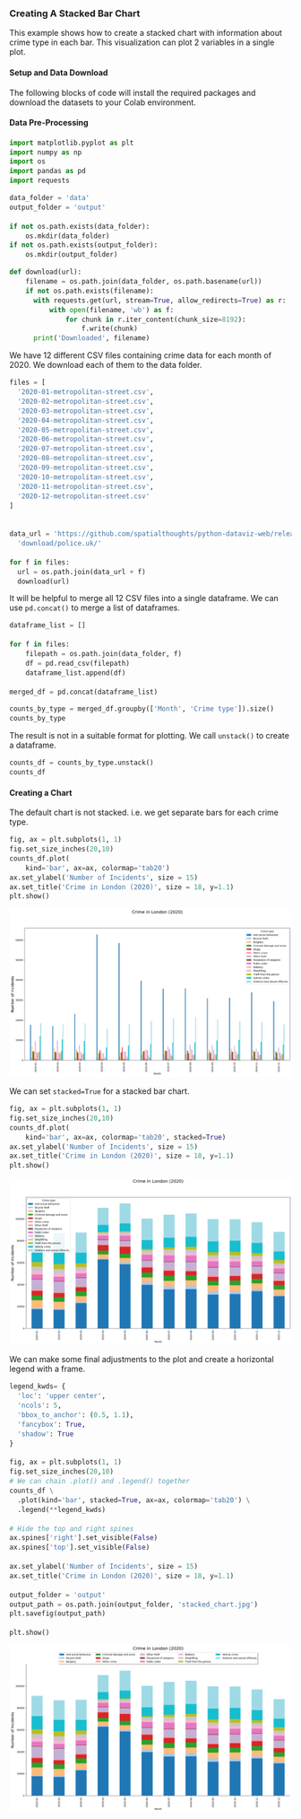 ### Creating A Stacked Bar Chart

This example shows how to create a stacked chart with information about crime type in each bar. This visualization can plot 2 variables in a single plot.

#### Setup and Data Download

The following blocks of code will install the required packages and download the datasets to your Colab environment.

#### Data Pre-Processing


```python
import matplotlib.pyplot as plt
import numpy as np
import os
import pandas as pd
import requests
```


```python
data_folder = 'data'
output_folder = 'output'

if not os.path.exists(data_folder):
    os.mkdir(data_folder)
if not os.path.exists(output_folder):
    os.mkdir(output_folder)
```


```python
def download(url):
    filename = os.path.join(data_folder, os.path.basename(url))
    if not os.path.exists(filename):
      with requests.get(url, stream=True, allow_redirects=True) as r:
          with open(filename, 'wb') as f:
              for chunk in r.iter_content(chunk_size=8192):
                  f.write(chunk)
      print('Downloaded', filename)
```

We have 12 different CSV files containing crime data for each month of 2020. We download each of them to the data folder.


```python
files = [
  '2020-01-metropolitan-street.csv',
  '2020-02-metropolitan-street.csv',
  '2020-03-metropolitan-street.csv',
  '2020-04-metropolitan-street.csv',
  '2020-05-metropolitan-street.csv',
  '2020-06-metropolitan-street.csv',
  '2020-07-metropolitan-street.csv',
  '2020-08-metropolitan-street.csv',
  '2020-09-metropolitan-street.csv',
  '2020-10-metropolitan-street.csv',
  '2020-11-metropolitan-street.csv',
  '2020-12-metropolitan-street.csv'
]


data_url = 'https://github.com/spatialthoughts/python-dataviz-web/releases/' \
  'download/police.uk/'

for f in files:
  url = os.path.join(data_url + f)
  download(url)

```

It will be helpful to merge all 12 CSV files into a single dataframe. We can use `pd.concat()` to merge a list of dataframes.


```python
dataframe_list = []

for f in files:
    filepath = os.path.join(data_folder, f)
    df = pd.read_csv(filepath)
    dataframe_list.append(df)

merged_df = pd.concat(dataframe_list)
```


```python
counts_by_type = merged_df.groupby(['Month', 'Crime type']).size()
counts_by_type
```

The result is not in a suitable format for plotting. We call `unstack()` to create a dataframe.


```python
counts_df = counts_by_type.unstack()
counts_df
```

#### Creating a Chart

The default chart is not stacked. i.e. we get separate bars for each crime type.


```python
fig, ax = plt.subplots(1, 1)
fig.set_size_inches(20,10)
counts_df.plot(
    kind='bar', ax=ax, colormap='tab20')
ax.set_ylabel('Number of Incidents', size = 15)
ax.set_title('Crime in London (2020)', size = 18, y=1.1)
plt.show()
```


    
![](python-dataviz-output/supplement_stacked_barcharts_files/supplement_stacked_barcharts_15_0.png)
    


We can set `stacked=True` for a stacked bar chart.


```python
fig, ax = plt.subplots(1, 1)
fig.set_size_inches(20,10)
counts_df.plot(
    kind='bar', ax=ax, colormap='tab20', stacked=True)
ax.set_ylabel('Number of Incidents', size = 15)
ax.set_title('Crime in London (2020)', size = 18, y=1.1)
plt.show()
```


    
![](python-dataviz-output/supplement_stacked_barcharts_files/supplement_stacked_barcharts_17_0.png)
    


We can make some final adjustments to the plot and create a horizontal legend with a frame.


```python
legend_kwds= {
  'loc': 'upper center',
  'ncols': 5,
  'bbox_to_anchor': (0.5, 1.1),
  'fancybox': True,
  'shadow': True
}

fig, ax = plt.subplots(1, 1)
fig.set_size_inches(20,10)
# We can chain .plot() and .legend() together
counts_df \
  .plot(kind='bar', stacked=True, ax=ax, colormap='tab20') \
  .legend(**legend_kwds)

# Hide the top and right spines
ax.spines['right'].set_visible(False)
ax.spines['top'].set_visible(False)

ax.set_ylabel('Number of Incidents', size = 15)
ax.set_title('Crime in London (2020)', size = 18, y=1.1)

output_folder = 'output'
output_path = os.path.join(output_folder, 'stacked_chart.jpg')
plt.savefig(output_path)

plt.show()
```


    
![](python-dataviz-output/supplement_stacked_barcharts_files/supplement_stacked_barcharts_19_0.png)
    


